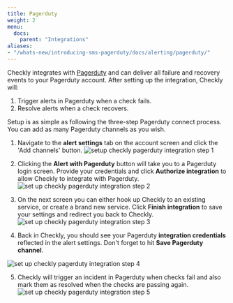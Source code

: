 ```yaml
---
title: Pagerduty
weight: 2
menu:
  docs:
    parent: "Integrations"
aliases:
- "/whats-new/introducing-sms-pagerduty/docs/alerting/pagerduty/"
---
```


Checkly integrates with [Pagerduty](https://pagerduty.com) and can deliver all failure and recovery events
to your Pagerduty account. After setting up the integration, Checkly will:

1. Trigger alerts in Pagerduty when a check fails.
2. Resolve alerts when a check recovers.

Setup is as simple as following the three-step Pagerduty connect process. You can add as many Pagerduty channels as
you wish.

1. Navigate to the **alert settings** tab on the account screen and click the 'Add channels' button.
![setup checkly pagerduty integration step 1](/docs/images/integrations/pagerduty_step1.png)

2. Clicking the **Alert with Pagerduty** button will take you to a Pagerduty login screen. Provide your credentials and click
**Authorize integration** to allow Checkly to integrate with Pagerduty.
![set up checkly pagerduty integration step 2](/docs/images/integrations/pagerduty_step2.png)

3. On the next screen you can either hook up Checkly to an existing service, or create a brand new service.
Click **Finish integration** to save your settings and redirect you back to Checkly.
![set up checkly pagerduty integration step 3](/docs/images/integrations/pagerduty_step3.png)

4. Back in Checkly, you should see your Pagerduty **integration credentials** reflected in the alert settings. Don't forget
to hit **Save Pagerduty channel**.

![set up checkly pagerduty integration step 4](/docs/images/integrations/pagerduty_step4.png)

5. Checkly will trigger an incident in Pagerduty when checks fail and also mark them as resolved when the checks are passing again.
![set up checkly pagerduty integration step 5](/docs/images/integrations/pagerduty_step5.png)
